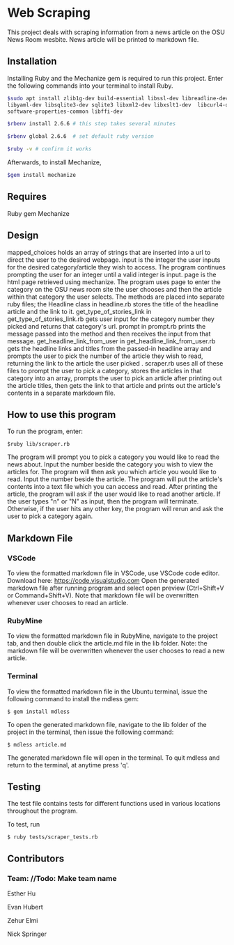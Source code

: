 # Web Scraping
This project deals with scraping information from a news article on the OSU News Room wesbite. News article will be printed to markdown file.
## Installation

Installing Ruby and the Mechanize gem is required to run this project. Enter the following commands into your terminal to install Ruby.

```bash
$sudo apt install zlib1g-dev build-essential libssl-dev libreadline-dev
libyaml-dev libsqlite3-dev sqlite3 libxml2-dev libxslt1-dev  libcurl4-openssl-dev
software-properties-common libffi-dev

$rbenv install 2.6.6 # this step takes several minutes

$rbenv global 2.6.6  # set default ruby version

$ruby -v # confirm it works
```
Afterwards, to install Mechanize,
```bash
$gem install mechanize
```
## Requires
Ruby gem Mechanize

## Design
mapped_choices holds an array of strings that are inserted into a url to direct the user to the desired webpage. input is the integer the user inputs for the desired category/article they wish to access. The program continues prompting the user for an integer until a valid integer is input. page is the html page retrieved using mechanize. The program uses page to enter the category on the OSU news room site the user chooses and then the article within that category the user selects. The methods are placed into separate ruby files; the Headline class in headline.rb stores the title of the headline article and the link to it. get_type_of_stories_link in get_type_of_stories_link.rb gets user input for the category number they picked and returns that category's url. prompt in prompt.rb prints the message passed into the method and then receives the input from that message. get_headline_link_from_user in  get_headline_link_from_user.rb gets the headline links and titles from the passed-in headline array and prompts the user to pick the number of the article they wish to read, returning the link to the article the user picked . scraper.rb uses all of these files to prompt the user to pick a category, stores the articles in that category into an array, prompts the user to pick an article after printing out the article titles, then gets the link to that article and prints out the article's contents in a separate markdown file.
  
## How to use this program

To run the program, enter:

```
$ruby lib/scraper.rb
```

The program will prompt you to pick a category you would like to read the news about. Input the number beside the category you wish to view the articles for.
The program will then ask you which article you would like to read. Input the number beside the article. The program will put the article's contents into a text file which you can access and read. After printing the article, the program will ask if the user would like to read another article. If the user types "n" or "N" as input, then the program will terminate. Otherwise, if the user hits any other key, the program will rerun and ask the user to pick a category again.

## Markdown File

### VSCode

To view the formatted markdown file in VSCode, use VSCode code editor. Download here: https://code.visualstudio.com
Open the generated markdown file after running program and select open preview (Ctrl+Shift+V or Command+Shift+V).
Note that markdown file will be overwritten whenever user chooses to read an article.

### RubyMine

To view the formatted markdown file in RubyMine, navigate to the project tab, and then double click the article.md file in the lib folder. Note: the markdown file will be overwritten whenever the user chooses to read a new article.

### Terminal

To view the formatted markdown file in the Ubuntu terminal, issue the following command to install the mdless gem:
```
$ gem install mdless
```
To open the generated markdown file, navigate to the lib folder of the project in the terminal, then issue the following command:
```
$ mdless article.md
```
The generated markdown file will open in the terminal. To quit mdless and return to the terminal, at anytime press 'q'.
## Testing

The test file contains tests for different functions used in various locations throughout the program.

To test, run

```
$ ruby tests/scraper_tests.rb
```

## Contributors

### Team: //Todo: Make team name

Esther Hu

Evan Hubert

Zehur Elmi

Nick Springer
